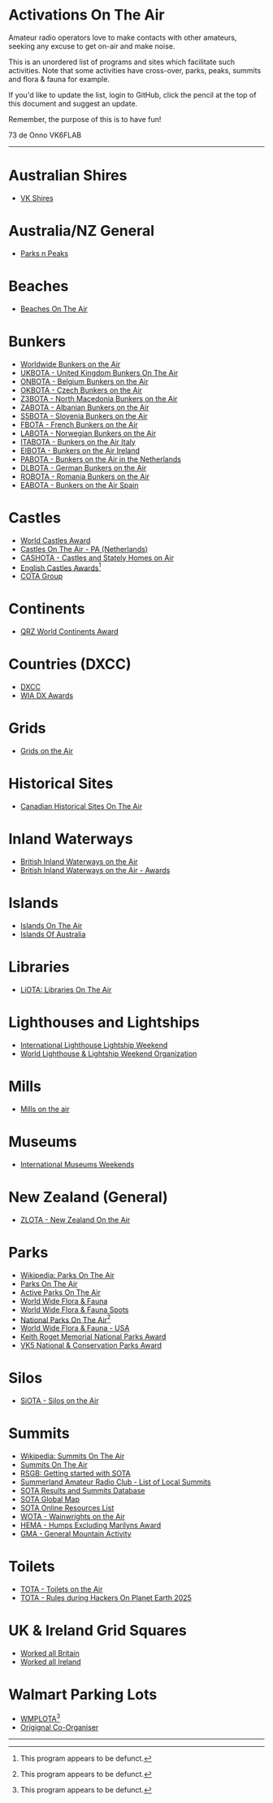 # Activations On The Air

Amateur radio operators love to make contacts with other amateurs, seeking any excuse to get on-air and make noise.

This is an unordered list of programs and sites which facilitate such activities. Note that some activities have cross-over, parks, peaks, summits and flora &amp; fauna for example.

If you'd like to update the list, login to GitHub, click the pencil at the top of this document and suggest an update.

Remember, the purpose of this is to have fun!

73 de Onno VK6FLAB

---
# Australian Shires
* [VK Shires](https://parksnpeaks.org/showAward.php?award=SHIRES)

# Australia/NZ General
* [Parks n Peaks](http://www.parksnpeaks.org/)

# Beaches
* [Beaches On The Air](https://www.beachesontheair.com)

# Bunkers
* [Worldwide Bunkers on the Air](https://wwbota.org/)
* [UKBOTA - United Kingdom Bunkers On The Air](https://bunkersontheair.org/site/)
* [ONBOTA - Belgium Bunkers on the Air](https://onbota.be/home)
* [OKBOTA - Czech Bunkers on the Air](http://www.okbota.cz/)
* [Z3BOTA - North Macedonia Bunkers on the Air](https://wwbota.org/z3bota/)
* [ZABOTA - Albanian Bunkers on the Air](https://wwbota.org/zabota/)
* [S5BOTA - Slovenia Bunkers on the Air](https://wwbota.org/s5bota-2/)
* [FBOTA - French Bunkers on the Air](https://www.qsl.net/f1lpt/)
* [LABOTA - Norwegian Bunkers on the Air](https://wwbota.org/labota/)
* [ITABOTA - Bunkers on the Air Italy](https://wwbota.org/itabota/)
* [EIBOTA - Bunkers on the Air Ireland](https://wwbota.org/eibota/)
* [PABOTA - Bunkers on the Air in the Netherlands](https://pa3efr.nl/index.php/miscellaneous/dutch-bunkers-on-the-air-pabota)
* [DLBOTA - German Bunkers on the Air](https://dlbota.de/)
* [ROBOTA - Romania Bunkers on the Air](https://www.robota.org.ro/)
* [EABOTA - Bunkers on the Air Spain](https://eabota.es/)

# Castles
* [World Castles Award](https://wcagroup.org)
* [Castles On The Air - PA (Netherlands)](https://www.cotapa.org/)
* [CASHOTA - Castles and Stately Homes on Air](https://www.facebook.com/groups/226154851899/)
* [English Castles Awards](https://web.archive.org/web/20240620001507/https://englishcastlesawards.uk/)[^1]
* [COTA Group](https://www.cotagroup.org/cotagroup/cota-team/dl-wca/)

# Continents
* [QRZ World Continents Award](https://www.qrz.com/awards/WCA/)

# Countries (DXCC)
* [DXCC](https://www.arrl.org/dxcc)
* [WIA DX Awards](https://www.wia.org.au/members/wiadxawards/about/)

# Grids
* [Grids on the Air](https://gridsontheair.com/)

# Historical Sites
* [Canadian Historical Sites On The Air](https://www.hsota.org/)

# Inland Waterways
* [British Inland Waterways on the Air](https://www.nharg.org.uk/biwota)
* [British Inland Waterways on the Air - Awards](https://www.nharg.org.uk/content/biwota-awards)

# Islands
* [Islands On The Air](https://www.iota-world.org)
* [Islands Of Australia](https://www.wia.org.au/members/wiadxawards/islandsofaustralia/)

# Libraries
* [LiOTA: Libraries On The Air](https://k4fmh.com/2023/07/05/liota-libraries-on-the-air/)

# Lighthouses and Lightships
* [International Lighthouse Lightship Weekend](https://illw.net/)
* [World Lighthouse &amp; Lightship Weekend Organization](https://wllw.org/index.php/en/)

# Mills
* [Mills on the air](https://www.nharg.org.uk/content/about-mills-air-mota)

# Museums
* [International Museums Weekends](https://www.radio-amateur-events.org/IMW/)

# New Zealand (General)
* [ZLOTA - New Zealand On the Air](https://parksnpeaks.org/showAward.php?award=ZLOTA)

# Parks
* [Wikipedia: Parks On The Air](https://en.wikipedia.org/wiki/Parks_On_The_Air)
* [Parks On The Air](https://parksontheair.com/)
* [Active Parks On The Air](https://pota.app/)
* [World Wide Flora &amp; Fauna](https://wwff.co/)
* [World Wide Flora &amp; Fauna Spots](https://spots.wwff.co/spots)
* [National Parks On The Air](https://www.arrl.org/NPOTA)[^1]
* [World Wide Flora &amp; Fauna - USA](https://wwffkff.wordpress.com/)
* [Keith Roget Memorial National Parks Award](https://groups.io/g/krmnpa)
* [VK5 National & Conservation Parks Award](https://parksnpeaks.org/showAward.php?award=SANPCPA)

# Silos
* [SiOTA - Silos on the Air](https://parksnpeaks.org/showAward.php?award=SiOTA)

# Summits
* [Wikipedia: Summits On The Air](https://en.wikipedia.org/wiki/Summits_On_The_Air)
* [Summits On The Air](https://www.sota.org.uk/)
* [RSGB: Getting started with SOTA](https://rsgb.org/main/beyond-exams-building-experience/logbook-explorer-getting-started/rsgb-logbook-explorer-summits-on-the-air/)
* [Summerland Amateur Radio Club - List of Local Summits](https://sarc.org.au/sota/)
* [SOTA Results and Summits Database](https://www.sotadata.org.uk/)
* [SOTA Global Map](https://www.sotamaps.org/)
* [SOTA Online Resources List](https://www.sota.org.uk/Online-Resources)
* [WOTA - Wainwrights on the Air](https://www.wota.org.uk/)
* [HEMA - Humps Excluding Marilyns Award](http://www.hema.org.uk/)
* [GMA - General Mountain Activity](https://www.cqgma.org/start.php)

# Toilets
* [TOTA - Toilets on the Air](https://totawatch.de/)
* [TOTA - Rules during Hackers On Planet Earth 2025](https://hope-16.totawatch.de/rules/)

# UK & Ireland Grid Squares
* [Worked all Britain](https://wab.intermip.net/default.php)
* [Worked all Ireland](https://www.irts.ie/cgi/st.cgi?wai)

# Walmart Parking Lots
* [WMPLOTA](https://web.archive.org/web/20241205100016/https://www.wmplota.org/)[^1]
* [Origignal Co-Organiser](https://www.adamwhitney.net)

---

[^1]: This program appears to be defunct.
